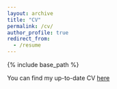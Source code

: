 ```yaml
---
layout: archive
title: "CV"
permalink: /cv/
author_profile: true
redirect_from:
  - /resume
---
```


{% include base_path %}

You can find my up-to-date CV [here](https://pan.baidu.com/s/1uxJMtqkJ-vE0MBmQLqPEBA?pwd=48mn)
